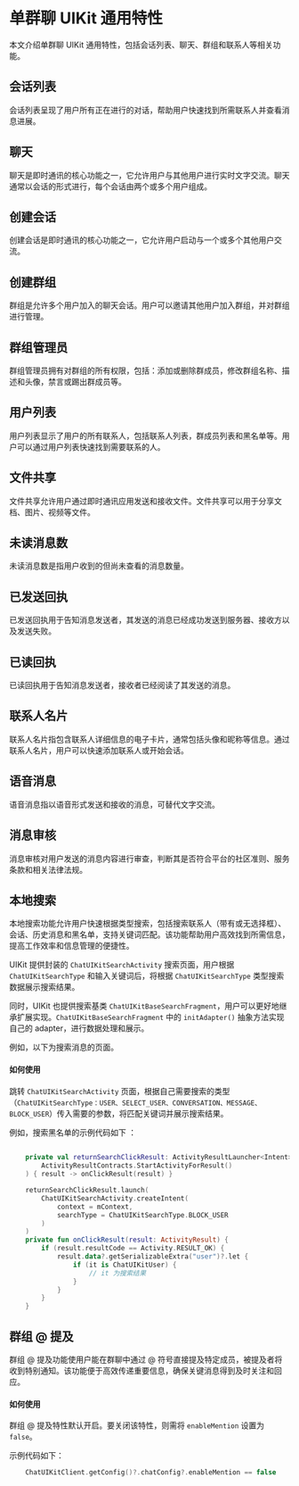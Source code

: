# 单群聊 UIKit 通用特性

本文介绍单群聊 UIKit 通用特性，包括会话列表、聊天、群组和联系人等相关功能。

<Toc />

## 会话列表

会话列表呈现了用户所有正在进行的对话，帮助用户快速找到所需联系人并查看消息进展。

<ImageGallery>
  <ImageItem src="/images/uikit/chatuikit/android/main_conversation_list.png" title="会话列表" />
</ImageGallery>

## 聊天	

聊天是即时通讯的核心功能之一，它允许用户与其他用户进行实时文字交流。聊天通常以会话的形式进行，每个会话由两个或多个用户组成。

<ImageGallery>
  <ImageItem src="/images/uikit/chatuikit/android/main_chat.png" title="聊天页面" />
</ImageGallery>

## 创建会话

创建会话是即时通讯的核心功能之一，它允许用户启动与一个或多个其他用户交流。

<ImageGallery>
  <ImageItem src="/images/uikit/chatuikit/feature/common/android/conversation_create.png" title="创建会话" />
</ImageGallery>

## 创建群组	

群组是允许多个用户加入的聊天会话。用户可以邀请其他用户加入群组，并对群组进行管理。

<ImageGallery>
  <ImageItem src="/images/uikit/chatuikit/feature/common/android/group_create.png" title="创建群组" />
</ImageGallery>

## 群组管理员	

群组管理员拥有对群组的所有权限，包括：添加或删除群成员，修改群组名称、描述和头像，禁言或踢出群成员等。

<ImageGallery>
  <ImageItem src="/images/uikit/chatuikit/feature/common/android/group_admin.png" title="群组管理员" />
</ImageGallery>

## 用户列表	

用户列表显示了用户的所有联系人，包括联系人列表，群成员列表和黑名单等。用户可以通过用户列表快速找到需要联系的人。

<ImageGallery>
  <ImageItem src="/images/uikit/chatuikit/android/contact_list.png" title="联系人列表" />
</ImageGallery>

## 文件共享	

文件共享允许用户通过即时通讯应用发送和接收文件。文件共享可以用于分享文档、图片、视频等文件。

<ImageGallery>
  <ImageItem src="/images/uikit/chatuikit/feature/common/android/file_share.png" title="文件共享" />
</ImageGallery>

## 未读消息数	

未读消息数是指用户收到的但尚未查看的消息数量。

<ImageGallery>
  <ImageItem src="/images/uikit/chatuikit/feature/common/android/message_unread_count.png" title="未读消息数" />
</ImageGallery>

## 已发送回执	

已发送回执用于告知消息发送者，其发送的消息已经成功发送到服务器、接收方以及发送失败。

<ImageGallery>
  <ImageItem src="/images/uikit/chatuikit/feature/common/android/message_delivery_receipt.png" title="已发送回执" />
</ImageGallery>

## 已读回执

已读回执用于告知消息发送者，接收者已经阅读了其发送的消息。

<ImageGallery>
  <ImageItem src="/images/uikit/chatuikit/feature/common/android/message_read_receipt.png" title="已读回执" />
</ImageGallery>

## 联系人名片	

联系人名片指包含联系人详细信息的电子卡片，通常包括头像和昵称等信息。通过联系人名片，用户可以快速添加联系人或开始会话。

<ImageGallery>
  <ImageItem src="/images/uikit/chatuikit/feature/common/android/contact_namecard.png" title="联系人名片" />
</ImageGallery>

## 语音消息

语音消息指以语音形式发送和接收的消息，可替代文字交流。

<ImageGallery>
  <ImageItem src="/images/uikit/chatuikit/feature/common/android/message_audio.png" title="语音消息" />
</ImageGallery>

## 消息审核

消息审核对用户发送的消息内容进行审查，判断其是否符合平台的社区准则、服务条款和相关法律法规。

<ImageGallery>
  <ImageItem src="/images/uikit/chatuikit/uniapp/message_report.png" title="消息审核" />
</ImageGallery>

## 本地搜索

本地搜索功能允许用户快速根据类型搜索，包括搜索联系人（带有或无选择框）、会话、历史消息和黑名单，支持关键词匹配。该功能帮助用户高效找到所需信息，提高工作效率和信息管理的便捷性。

UIKit 提供封装的 `ChatUIKitSearchActivity` 搜索页面，用户根据 `ChatUIKitSearchType` 和输入关键词后，将根据 `ChatUIKitSearchType` 类型搜索数据展示搜索结果。

同时，UIKit 也提供搜索基类 `ChatUIKitBaseSearchFragment`，用户可以更好地继承扩展实现。`ChatUIKitBaseSearchFragment` 中的 `initAdapter()` 抽象方法实现自己的 adapter，进行数据处理和展示。

例如，以下为搜索消息的页面。

<ImageGallery>
  <ImageItem src="/images/uikit/chatuikit/feature/common/android/message_search.png" title="本地消息搜索" />
</ImageGallery>

#### 如何使用

跳转 `ChatUIKitSearchActivity` 页面，根据自己需要搜索的类型（`ChatUIKitSearchType：USER、SELECT_USER、CONVERSATION、MESSAGE、BLOCK_USER`）传入需要的参数，将匹配关键词并展示搜索结果。

例如，搜索黑名单的示例代码如下 ：

```kotlin
    
    private val returnSearchClickResult: ActivityResultLauncher<Intent> = registerForActivityResult(
        ActivityResultContracts.StartActivityForResult()
    ) { result -> onClickResult(result) }

    returnSearchClickResult.launch(
        ChatUIKitSearchActivity.createIntent(
            context = mContext,
            searchType = ChatUIKitSearchType.BLOCK_USER
        )
    )
    private fun onClickResult(result: ActivityResult) {
        if (result.resultCode == Activity.RESULT_OK) {
            result.data?.getSerializableExtra("user")?.let {
                if (it is ChatUIKitUser) {
                    // it 为搜索结果 
                }
            }
        }
    }

```

## 群组 @ 提及

群组 @ 提及功能使用户能在群聊中通过 @ 符号直接提及特定成员，被提及者将收到特别通知。该功能便于高效传递重要信息，确保关键消息得到及时关注和回应。

<ImageGallery>
  <ImageItem src="/images/uikit/chatuikit/feature/common/android/group_@.png" title="群组 @ 提及" />
</ImageGallery>

#### 如何使用

群组 @ 提及特性默认开启。要关闭该特性，则需将 `enableMention` 设置为 `false`。

示例代码如下：

```kotlin
    ChatUIKitClient.getConfig()?.chatConfig?.enableMention == false
```

